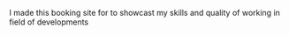  I made this  booking site for to showcast my skills and quality of working in field of developments
